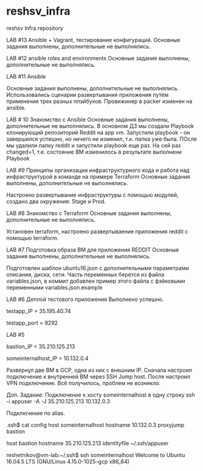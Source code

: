 # reshsv_infra
reshsv Infra repository

LAB #13 Ansible + Vagrant, тестирование конфигураций.
Основные задания выполнены, дополнительные не выполнялись.

LAB #12 ansible roles and environments
Основные задания выполнены, дополнительные не выполнялись.


LAB #11 Ansible

Основные задания выполнены, дополнительные не выполнялись.
Использовались сценарии развертывания приложения путём применения трех разных плэйбуков.
Провижинер в packer изменен на ansible.

LAB # 10 Знакомство с Ansible
Основные задания выполнены, дополнительные не выполнялись.
В основном ДЗ мы создали Playbook клонирующий репозиторий Reddit на app vm.
Запустили playbook - он завершился успешно, но ничего не изменил, т.к. папка уже была.
ПОсле мы удалили папку reddit и запустили playbook еще раз.
На сей раз changed=1, т.е. состояние ВМ изменилось в результате выполнени Playbook

LAB #9 Принципы организации инфраструктурного кода и работа над инфраструктурой в команде на примере Terraform
Основные задания выполнены, дополнительные не выполнялись.

Настроено развертывание инфраструктуры с помощью модулей, создано два окружения: Stage и Prod.


LAB #8 Знакомство с Terraform
Основные задания выполнены, дополнительные не выполнялись.

Установен terraform, настроено развертываение приложения reddit с помощью terraform.


LAB #7 Подготовка образа ВМ для приложения REDDIT
Основные задания выполнены, дополнительные не выполнялись.

Подготовлен шаблон ubuntu16.json с дополнительными параметрами описания, диска, сети.
Часть переменных берется из файла variables.json, в коммит добавлен пример этого файла с фэйковыми переменными variables.json.example

LAB #6 Деплой тестового приложения
Выполнено успешно.

testapp_IP = 35.195.40.74

testapp_port = 9292


LAB #5

bastion_IP = 35.210.125.213

someinternalhost_IP = 10.132.0.4

Развернул две ВМ в GCP, одна из них с внешним IP.
Сначала настроил подключение к внутренней ВМ через SSH Jump host.
После настроил VPN подключение.
Всё получилось, проблем не возникло.

Доп. Задание:
Подключение к хосту someinternalhost в одну строку 
ssh -i appuser -A -J 35.210.125.213 10.132.0.3

Подключение по alias.

.ssh$ cat config 
host someinternalhost
	hostname 10.132.0.3
	proxyjump bastion

host bastion
	hostname 35.210.125.213
	identityfile ~/.ssh/appuser


reshetnikov@vm-lab:~/.ssh$ ssh someinternalhost
Welcome to Ubuntu 16.04.5 LTS (GNU/Linux 4.15.0-1025-gcp x86_64)



